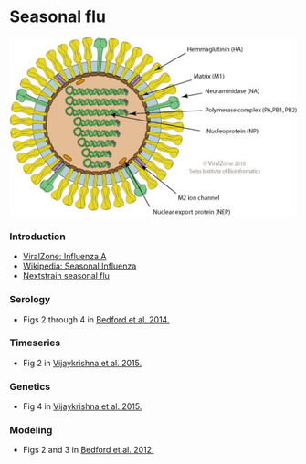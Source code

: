 # Seasonal flu

![](flu.jpg)

### Introduction

* [ViralZone: Influenza A](http://viralzone.expasy.org/all_by_species/6.html)
* [Wikipedia: Seasonal Influenza](https://en.wikipedia.org/wiki/Influenza)
* [Nextstrain seasonal flu](https://nextstrain.org/flu/seasonal/h3n2/ha/2y)

### Serology

* Figs 2 through 4 in [Bedford et al. 2014.](https://elifesciences.org/articles/01914)

### Timeseries

* Fig 2 in [Vijaykrishna et al. 2015.](https://elifesciences.org/articles/5055)

### Genetics

* Fig 4 in [Vijaykrishna et al. 2015.](https://elifesciences.org/articles/5055)

### Modeling

* Figs 2 and 3 in [Bedford et al. 2012.](https://bmcbiol.biomedcentral.com/articles/10.1186/1741-7007-10-38)

